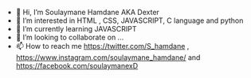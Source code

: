 - 👋 Hi, I’m Soulaymane Hamdane AKA Dexter 
- 👀 I’m interested in HTML , CSS, JAVASCRIPT, C language and python
- 🌱 I’m currently learning JAVASCRIPT 
- 💞️ I’m looking to collaborate on ...
- 📫 How to reach me https://twitter.com/S_hamdane , https://www.instagram.com/soulaymane_hamdane/ and https://facebook.com/soulaymanexD 
<!---
Dexter88xD/Dexter88xD is a ✨ special ✨ repository because its `README.md` (this file) appears on your GitHub profile.
You can click the Preview link to take a look at your changes.
--->
